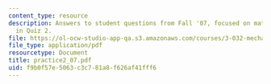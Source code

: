 ```yaml
---
content_type: resource
description: Answers to student questions from Fall '07, focused on material covered
  in Quiz 2.
file: https://ol-ocw-studio-app-qa.s3.amazonaws.com/courses/3-032-mechanical-behavior-of-materials-fall-2007/f9b0f57e5063c3c781a8f626af41fff6_practice2_07.pdf
file_type: application/pdf
resourcetype: Document
title: practice2_07.pdf
uid: f9b0f57e-5063-c3c7-81a8-f626af41fff6
---
```

